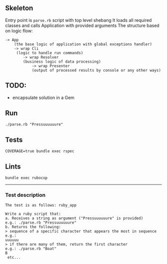 ## Skeleton

Entry point is `parse.rb` script with top level shebang
It loads all required classes and calls Application with provided arguments
The structure based on logic flow:
```
-> App
    (the base logic of application with global exceptions handler)
    -> wrap Cli
     (logic to handle run commands)
        -> wrap Resolver
        (business logic of data processing)
            -> wrap Presenter
            (output of processed results by console or any other ways)
```
## TODO:

- encapsulate solution in a Gem

## Run

    ./parse.rb "Pressuuuuuure"

## Tests

    COVERAGE=true bundle exec rspec

## Lints

    bundle exec rubocop

______________
### Test description

```
The test is as follows: ruby_app

Write a ruby script that:
a. Receives a string as argument ("Pressuuuuuure" is provided)
e.g.: ./parse.rb "Pressuuuuuure"
b. Returns the following:
> sequence of a specific character that appears the most in sequence
e.g.:
uuuuuu
> if there are many of them, return the first character
e.g.: ./parse.rb "Boat"
B
 etc...
```
